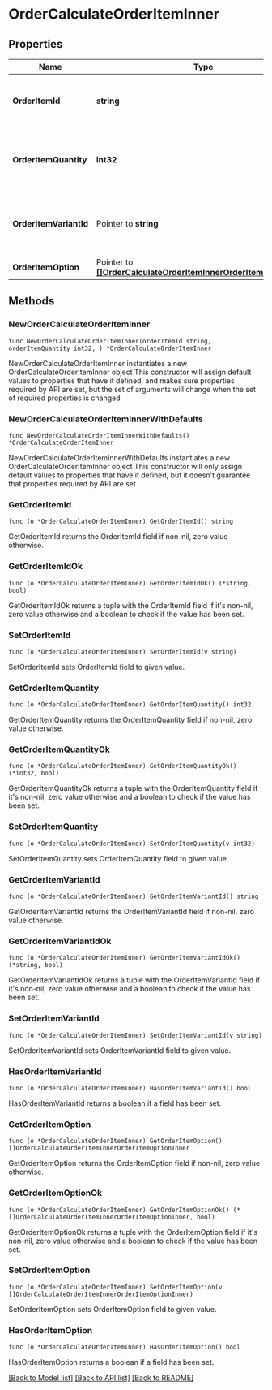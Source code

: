 # OrderCalculateOrderItemInner

## Properties

Name | Type | Description | Notes
------------ | ------------- | ------------- | -------------
**OrderItemId** | **string** | Defines orders specified by order item id | 
**OrderItemQuantity** | **int32** | Defines orders specified by order item quantity | 
**OrderItemVariantId** | Pointer to **string** | Ordered product variant. Where x is order item ID | [optional] 
**OrderItemOption** | Pointer to [**[]OrderCalculateOrderItemInnerOrderItemOptionInner**](OrderCalculateOrderItemInnerOrderItemOptionInner.md) |  | [optional] 

## Methods

### NewOrderCalculateOrderItemInner

`func NewOrderCalculateOrderItemInner(orderItemId string, orderItemQuantity int32, ) *OrderCalculateOrderItemInner`

NewOrderCalculateOrderItemInner instantiates a new OrderCalculateOrderItemInner object
This constructor will assign default values to properties that have it defined,
and makes sure properties required by API are set, but the set of arguments
will change when the set of required properties is changed

### NewOrderCalculateOrderItemInnerWithDefaults

`func NewOrderCalculateOrderItemInnerWithDefaults() *OrderCalculateOrderItemInner`

NewOrderCalculateOrderItemInnerWithDefaults instantiates a new OrderCalculateOrderItemInner object
This constructor will only assign default values to properties that have it defined,
but it doesn't guarantee that properties required by API are set

### GetOrderItemId

`func (o *OrderCalculateOrderItemInner) GetOrderItemId() string`

GetOrderItemId returns the OrderItemId field if non-nil, zero value otherwise.

### GetOrderItemIdOk

`func (o *OrderCalculateOrderItemInner) GetOrderItemIdOk() (*string, bool)`

GetOrderItemIdOk returns a tuple with the OrderItemId field if it's non-nil, zero value otherwise
and a boolean to check if the value has been set.

### SetOrderItemId

`func (o *OrderCalculateOrderItemInner) SetOrderItemId(v string)`

SetOrderItemId sets OrderItemId field to given value.


### GetOrderItemQuantity

`func (o *OrderCalculateOrderItemInner) GetOrderItemQuantity() int32`

GetOrderItemQuantity returns the OrderItemQuantity field if non-nil, zero value otherwise.

### GetOrderItemQuantityOk

`func (o *OrderCalculateOrderItemInner) GetOrderItemQuantityOk() (*int32, bool)`

GetOrderItemQuantityOk returns a tuple with the OrderItemQuantity field if it's non-nil, zero value otherwise
and a boolean to check if the value has been set.

### SetOrderItemQuantity

`func (o *OrderCalculateOrderItemInner) SetOrderItemQuantity(v int32)`

SetOrderItemQuantity sets OrderItemQuantity field to given value.


### GetOrderItemVariantId

`func (o *OrderCalculateOrderItemInner) GetOrderItemVariantId() string`

GetOrderItemVariantId returns the OrderItemVariantId field if non-nil, zero value otherwise.

### GetOrderItemVariantIdOk

`func (o *OrderCalculateOrderItemInner) GetOrderItemVariantIdOk() (*string, bool)`

GetOrderItemVariantIdOk returns a tuple with the OrderItemVariantId field if it's non-nil, zero value otherwise
and a boolean to check if the value has been set.

### SetOrderItemVariantId

`func (o *OrderCalculateOrderItemInner) SetOrderItemVariantId(v string)`

SetOrderItemVariantId sets OrderItemVariantId field to given value.

### HasOrderItemVariantId

`func (o *OrderCalculateOrderItemInner) HasOrderItemVariantId() bool`

HasOrderItemVariantId returns a boolean if a field has been set.

### GetOrderItemOption

`func (o *OrderCalculateOrderItemInner) GetOrderItemOption() []OrderCalculateOrderItemInnerOrderItemOptionInner`

GetOrderItemOption returns the OrderItemOption field if non-nil, zero value otherwise.

### GetOrderItemOptionOk

`func (o *OrderCalculateOrderItemInner) GetOrderItemOptionOk() (*[]OrderCalculateOrderItemInnerOrderItemOptionInner, bool)`

GetOrderItemOptionOk returns a tuple with the OrderItemOption field if it's non-nil, zero value otherwise
and a boolean to check if the value has been set.

### SetOrderItemOption

`func (o *OrderCalculateOrderItemInner) SetOrderItemOption(v []OrderCalculateOrderItemInnerOrderItemOptionInner)`

SetOrderItemOption sets OrderItemOption field to given value.

### HasOrderItemOption

`func (o *OrderCalculateOrderItemInner) HasOrderItemOption() bool`

HasOrderItemOption returns a boolean if a field has been set.


[[Back to Model list]](../README.md#documentation-for-models) [[Back to API list]](../README.md#documentation-for-api-endpoints) [[Back to README]](../README.md)


